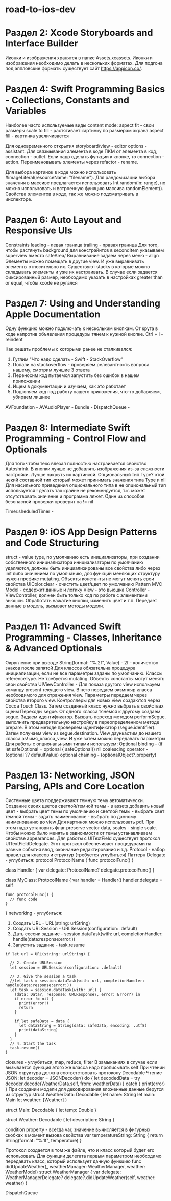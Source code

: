 # road-to-ios-dev

# Раздел 2: Xcode Storyboards and Interface Builder 
  Иконки и изображения хранятся в папке Assets.xcassets. Иконки и изображения необходимо делать в нескольких форматах. 
  Для подгона под эппловские форматы существует сайт https://appicon.co/.

# Раздел 4: Swift Programming Basics - Collections, Constants and Variables
  Наиболее часто используемые виды content mode:
    aspect fit - свои размеры
    scale to fill - растягивает картинку по размерам экрана
    aspect fill - картинка увеличивается 
    
  Для одновременного открытия storyboard/view - editor options - assistant. Для связыывания элемента в коде ПКМ от элемента в код, connection - outlet. Если надо     сделать функции к кнопке, то connection - action. Переименовывать элементы через refactor - rename. 
  
  Для выбора картинок в коде можно использовать #imageLiteral(resourceName: "filename").
  Для рандомизации выбора значения в массиве предлагается использовать Int.random(in: range), но можно использовать и встроенную функцию массива randomElement().
  Свойства элементов в коде, так же можно подсматривать в инспекторе.

# Раздел 6: Auto Layout and Responsive UIs
Constraints
  leading - левая граница
  trailing - правая граница
  Для того, чтобы растянуть background для констрэйнтов в secondItem указываем superview вместо safeArea/
  Выравнивание задаем через меню - align
  Элементы можно помещать в другие view. И уже выравнивать элементы относительно их. Существуют stacks в которые можно складывать элементы и уже их настраивать.
  В случае если задается фиксированный размер, необходимо указать в настройках greater than or equal, чтобы xcode не ругался
  
# Раздел 7: Using and Understanding Apple Documentation
Одну функцию можно подключать к нескольким кнопкам. От круга в коде напротив объявления процедуры тянем к нужной кнопке.
Ctrl + I - reindent

Как решать проблемы с которыми ранее не сталкивался:
1. Гуглим "Что надо сделать - Swift - StackOverflow"
2. Попали на stackoverflow - проверяем релевантность вопроса нашему, смотрим лучшие 3 ответа
3. Переносим код пытаемся запустить без ошибок в нашем приложении
4. Ищем в документации и изучаем, как это работает
5. Подгоняем код под работу нашего приложения, что-то добавляем, убираем лишнее

AVFoundation -
AVAudioPlayer - 
Bundle - 
DispatchQueue -

# Раздел 8: Intermediate Swift Programming - Control Flow and Optionals
Для того чтобы текс влезал полностью настраивается свойство Autoshrink. 
В кнопки лучше не добавлять изображения из-за сложности настройки. Лучше накрыть их картинкой.
Опциональный тип Type? этой некий составной тип который может принимать значения типа Type и nil
Для насильного приведения опционального типа в не опциональный тип используется ! делать так крайне не рекомендуется, т.к. может отсутствовать значение и программа ляжет. Один из способов безопасной проверки проверит на != nil

Timer.sheduledTimer - 
# Раздел 9: iOS App Design Patterns and Code Structuring
struct - value type, по умолчанию есть инициализаторы, при создании собственного инициализатора инициализаторы по умолчанию удаляются, должны быть инициализированы все свойства либо через init либо значением по умолчанию, для функций меняющих структуру нужен префикс mutating. Объекты константы не могут менять свои свойства
UIColor.clear - очистить цвет/цвет по умолчанию
Pattern MVC
Model - содержит данные и логику
View - это вьюшка
Controller - ViewController, должен быть только код по работе с элементами вьюшки. Обработать нажатие кнопки, изменить цвет и т.п. Передает данные в модель, вызывает методы модели.
# Раздел 11: Advanced Swift Programming - Classes, Inheritance & Advanced Optionals
Округление при выводе String(format: "%.2f", Value) - 2f - количество знаков после запятой
Для классов обязательна процедура инициализации, если не все параметры заданы по умолчанию. Классы referenceType. Не требуется mutating. Объекты константы могут менять свои свойства
UIViewController - 
Для показа другого view используем команду present текущего view. В него передаем экзмпляр класса необходимого для отражения view. Параметры передаем через свойства второго view.
Контроллеры для новых view создаются через Cocoa Touch Class. Затем созданный класс нужно выбрать в свойствах сцены
Переходы segue. От одного класса тянемся к другому создаем segue. Задаем идентификатор. Вызвать переход методом performSegue. выполнить предварительную настройку в переопределенном методе prepare. В этом методе проверяем идентификатор (segue.identifier). Затем получаем view из segue.destination. View даункастим до нашего класса as! имя_класса_view. И уже затем можно передавать параметры
Для работы с опциональными типами используем: 
  Optional binding - (if let safeOptional = optional { safeOptional})
  nil coalescing operator - (optional ?? defaultValue)
  optional chaining - (optionalObject?.property)
# Раздел 13: Networking, JSON Parsing, APIs and Core Location
Системные цвета поддерживают темную тему автоматически. 
Создание своих цветов светлой/темной темы - в assets добавить новый цвет - выбрать цвет темы по умолчанию и светлой темы - выбрать свет темной темы - задать наименование - выбрать по данному наименованию во view
Для картинок можно использовать pdf. При этом надо установить флаг preserve vector data, scales - single scale. Чтобы можно было менять в зависимости от темы устанавливаем свойстве appearances.
Для работы с UITextField существует протокол UITextFieldDelegate. Этот протокол обеспечивает процедурами на разные события ввод, окончание редактирования и т.д.
Protocol - набор правил для классов и структур (требуется углубиться)
Паттерн Delegate - углубиться:
  protocol ProtocolName {
    func protocolFunc()
  }
  
  class Handler {
    var delegate: ProtocolName?
    delegate.protocolFunc()
  }
  
  class MyClass: ProtocolName {
    var handler = Handler()
    handler.delegate = self
    
    func protocolFunc() {
      // func code
    }
  }
networking - углубиться:
  1. Создать URL - URL(string: urlString)
  2. Создать URLSession - URLSession(configuration: .default)
  3. Дать сессии задание - session.dataTask(with: url, completionHandler: handle(data:response:error:))
  4. Запустить задание - task.resume  
        
    if let url = URL(string: urlString) {
      
      // 2. Create URLSession
      let session = URLSession(configuration: .default)
      
      // 3. Give the session a task
      //let task = session.dataTask(with: url, completionHandler: handle(data:response:error:))
      let task = session.dataTask(with: url) {
        (data: Data?, response: URLResponse?, error: Error?) in
        if error != nil {
          print(error!)
          return
        }
        
        if let safeData = data {
          let dataString = String(data: safeData, encoding: .utf8)
          print(dataString)
        }
      }
      // 4. Start the task
      task.resume()
    }

closures - углубиться, map, reduce, filter
В замыканиях в случае если вызывается функция этого же класса надо прописывать self
При чтении JSON структура должна соответствовать протоколу Decodable
Чтение JSON:
    let decoder = JSONDecoder()
    do {
      let decodedData = try decoder.decode(WeatherData.self, from: weatherData)
    } catch {
      print(error)
    }
При создании модели для декодирования вложенные данные берутся из структур
  struct WeatherData: Decodable {
    let name: String
    let main: Main
    let weather: [Weather]
  }

  struct Main: Decodable {
    let temp: Double
  }

  struct Weather: Decodable {
    let description: String
  }

condition property - всегда var, значение вычисляется в фигурных скобках в момент вызова свойства
  var temperatureString: String {
      return String(format: "%.1f", temperature)
  } 

Протокол создается в том же файле, что и класс который будет его использовать
Для функции делегата первым параметром необходимо передавать класс, который использует данную функцию
func didUpdateWeather(_ weatherManager: WeatherManager, weather: WeatherModel)
struct WeatherManager {
 var delegate: WeatherManagerDelegate?
 delegate?.didUpdateWeather(self, weather: weather)
}

DispatchQueue
